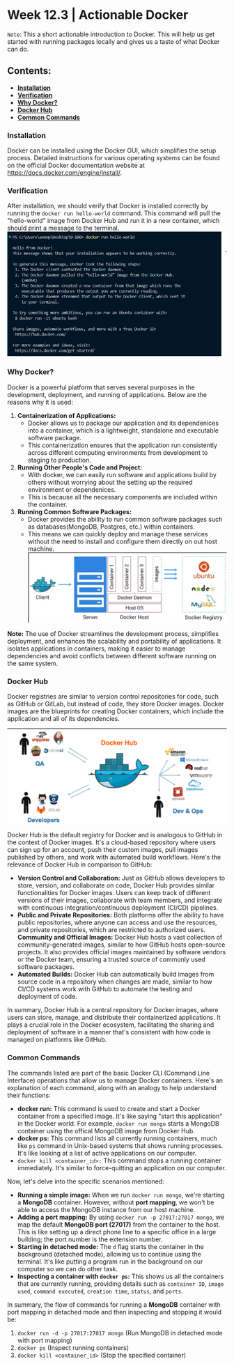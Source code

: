 # Week 12.3 | Actionable Docker

`Note`: This a short actionable introduction to Docker. This will help us get started with running packages locally and gives us a taste of what Docker can do.

## Contents:
- [**Installation**](#installation)
- [**Verification**](#verification)
- [**Why Docker?**](#why-docker)
- [**Docker Hub**](#docker-hub)
- [**Common Commands**](#common-commands)

### Installation
Docker can be installed using the Docker GUI, which simplifies the setup process. Detailed instructions for various operating systems can be found on the official Docker documentation website at https://docs.docker.com/engine/install/.

### Verification 
After installation, we should verify that Docker is installed correctly by running the `docker run hello-world` command. This command will pull the "hello-world" image from Docker Hub and run it in a new container, which should print a message to the terminal.
![](images/docker-hello-world-image.png)

### Why Docker?
Docker is a powerful platform that serves several purposes in the development, deployment, and running of applications. Below are the reasons why it is used:
1. **Containerization of Applications:** 
    - Docker allows us to package our application and its dependenices into a container, which is a lightweight, standalone and executable software package.
    - This containerization ensures that the application run consistently across different computing environments from development to staging to production.
2. **Running Other People's Code and Project:**
    - With docker, we can easily run software and applications build by others without worrying about the setting up the required environment or dependenices.
    - This is because all the necessary components are included within the container.
3. **Running Common Software Packages:**
    - Docker provides the ability to run common software packages such as databases(MongoDB, Postgres, etc.) within containers.
    - This means we can quickly deploy and manage these services without the need  to install and configure them directly on out host machine.
![](images/docker-architecture.png)

**Note:** The use of Docker streamlines the development process, simplifies deployment, and enhances the scalability and portability of applications. It isolates applications in containers, making it easier to manage dependencies and avoid conflicts between different software running on the same system. 

### Docker Hub
Docker registries are similar to version control repositories for code, such as GitHub or GitLab, but instead of code, they store Docker images. Docker images are the blueprints for creating Docker containers, which include the application and all of its dependencies.

![](images/docker-hub.png)

Docker Hub is the default registry for Docker and is analogous to GitHub in the context of Docker images. It's a cloud-based repository where users can sign up for an account, push their custom images, pull images published by others, and work with automated build workflows. 
Here's the relevance of Docker Hub in comparison to GitHub:
- **Version Control and Collaboration:** Just as GitHub allows developers to store, version, and collaborate on code, Docker Hub provides similar functionalities for Docker images. Users can keep track of different versions of their images, collaborate with team members, and integrate with continuous integration/continuous deployment (CI/CD) pipelines.
- **Public and Private Repositories:** Both platforms offer the ability to have public repositories, where anyone can access and use the resources, and private repositories, which are restricted to authorized users.
**Community and Official Images:** Docker Hub hosts a vast collection of community-generated images, similar to how GitHub hosts open-source projects. It also provides official images maintained by software vendors or the Docker team, ensuring a trusted source of commonly used software packages.
- **Automated Builds:** Docker Hub can automatically build images from source code in a repository when changes are made, similar to how CI/CD systems work with GitHub to automate the testing and deployment of code.

In summary, Docker Hub is a central repository for Docker images, where users can store, manage, and distribute their containerized applications. It plays a crucial role in the Docker ecosystem, facilitating the sharing and deployment of software in a manner that's consistent with how code is managed on platforms like GitHub.

### Common Commands
The commands listed are part of the basic Docker CLI (Command Line Interface) operations that allow us to manage Docker containers. Here's an explanation of each command, along with an analogy to help understand their functions:

- **docker run:** This command is used to create and start a Docker container from a specified image. It's like saying "start this application" in the Docker world. For example, `docker run mongo` starts a MongoDB container using the offical MongoDB image from Docker Hub.
- **docker ps:** This command lists all currently running containers, much like `ps` command in Unix-based systems that shows running processes. It's like looking at a list of active applications on our computer.
- `docker kill <container_id>:` This command stops a running container immediately. It's similar to force-quitting an application on our computer.

Now, let's delve into the specific scenarios mentioned:
- **Running a simple image:**  When we run `docker run mongo`, we're starting a **MongoDB** container. However, without **port mapping**, we won't be able to access the MongoDB instance from our host machine.
- **Adding a port mapping:** By using `docker run -p 27017:27017 mongo`, we map the default **MongoDB port (27017)** from the container to the host. This is like setting up a direct phone line to a specific office in a large building; the port number is the extension number.
- **Starting in detached mode:** The `d` flag starts the container in the background (detached mode), allowing us to continue using the terminal. It's like putting a program run in the background on our computer so we can do other task.
- **Inspecting a container with `docker ps`:** This shows us all the containers that are currently running, providing details such as `container ID`, `image used`, `command executed`, `creation time`, `status`, and `ports`.

In summary, the flow of commands for running a **MongoDB** container with port mapping in detached mode and then inspecting and stopping it would be:
1. `docker run -d -p 27017:27017 mongo` (Run MongoDB in detached mode with port mapping)
2. `docker ps` (Inspect running containers)
3. `docker kill <container_id>` (Stop the specified container)